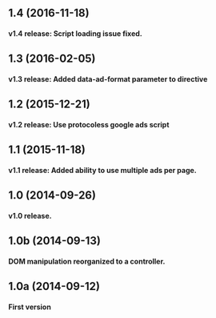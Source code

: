 ## 1.4 (2016-11-18)
#### v1.4 release: Script loading issue fixed.

## 1.3 (2016-02-05)
#### v1.3 release: Added data-ad-format parameter to directive

## 1.2 (2015-12-21)
#### v1.2 release: Use protocoless google ads script

## 1.1 (2015-11-18)
#### v1.1 release: Added ability to use multiple ads per page.

## 1.0 (2014-09-26)
#### v1.0 release.

## 1.0b (2014-09-13)
#### DOM manipulation reorganized to a controller.

## 1.0a (2014-09-12)
#### First version
